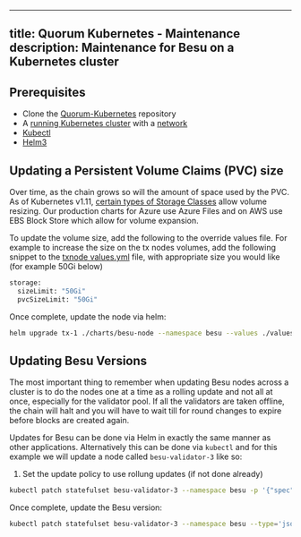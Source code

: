 
---
title: Quorum Kubernetes - Maintenance
description: Maintenance for Besu on a Kubernetes cluster
---

## Prerequisites

*  Clone the [Quorum-Kubernetes](https://github.com/ConsenSys/quorum-kubernetes) repository
* A [running Kubernetes cluster](./Create-Cluster.md) with a [network](./Deploy-Charts.md)
* [Kubectl](https://kubernetes.io/docs/tasks/tools/)
* [Helm3](https://helm.sh/docs/intro/install/)

## Updating a Persistent Volume Claims (PVC) size

Over time, as the chain grows so will the amount of space used by the PVC. As of Kubernetes v1.11,
[certain types of Storage Classes](https://kubernetes.io/docs/concepts/storage/storage-classes/#allow-volume-expansion)
allow volume resizing. Our production charts for Azure use Azure Files and on AWS use EBS Block Store which allow for
volume expansion.

To update the volume size, add the following to the override values file. For example to increase the size on the
tx nodes volumes, add the following snippet to the
[txnode values.yml](https://github.com/ConsenSys/quorum-kubernetes/blob/master/dev/helm/values/txnode.yml) file, with
appropriate size you would like (for example 50Gi below)

```bash
storage:
  sizeLimit: "50Gi"
  pvcSizeLimit: "50Gi"
```

Once complete, update the node via helm:

```bash
helm upgrade tx-1 ./charts/besu-node --namespace besu --values ./values/txnode.yml
```


## Updating Besu Versions

The most important thing to remember when updating Besu nodes across a cluster is to do the nodes one at a time as a
rolling update and not all at once, especially for the validator pool. If all the validators are taken offline, the
chain will halt and you will have to wait till for round changes to expire before blocks are created again.

Updates for Besu can be done via Helm in exactly the same manner as other applications. Alternatively this can be done
via `kubectl` and for this example we will update a node called `besu-validator-3` like so:

1. Set the update policy to use rollung updates (if not done already) 

```bash
kubectl patch statefulset besu-validator-3 --namespace besu -p '{"spec":{"updateStrategy":{"type":"RollingUpdate"}}}'
```

Once complete, update the Besu version:

```bash
kubectl patch statefulset besu-validator-3 --namespace besu --type='json' -p='[{"op": "replace", "path": "/spec/template/spec/containers/0/image", "value":"hyperledger/besu:21.10.0"}]'
```
